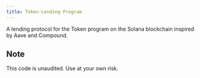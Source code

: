 ```yaml
---
title: Token-Lending Program
---
```


A lending protocol for the Token program on the Solana blockchain inspired by
Aave and Compound.

## Note

This code is unaudited. Use at your own risk.
